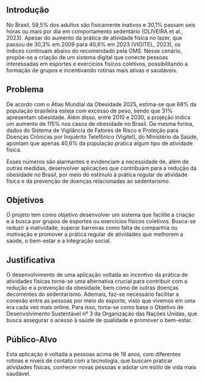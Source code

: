 ## Introdução

No Brasil, 59,5% dos adultos são fisicamente inativos e 30,1% passam seis horas ou mais por dia em comportamento sedentário (OLIVEIRA et al., 2023). Apesar do aumento da prática de atividade física no lazer, que passou de 30,3% em 2009 para 40,6% em 2023 (VIGITEL, 2023), os índices continuam abaixo do recomendado pela OMS. Nesse cenário, propõe-se a criação de um sistema digital que conecte pessoas interessadas em esportes e exercícios físicos coletivos, possibilitando a formação de grupos e incentivando rotinas mais ativas e saudáveis.

## Problema

De acordo com o Atlas Mundial da Obesidade 2025, estima-se que 68% da população brasileira esteja com excesso de peso, sendo que 31% apresentam obesidade. Além disso, entre 2010 e 2030, a projeção indica um aumento de 115% nos casos de obesidade no Brasil. Da mesma forma, dados do Sistema de Vigilância de Fatores de Risco e Proteção para Doenças Crônicas por Inquérito Telefônico (Vigitel), do Ministério da Saúde, apontam que apenas 40,6% da população pratica algum tipo de atividade física.

Esses números são alarmantes e evidenciam a necessidade de, além de outras medidas, desenvolver aplicações que contribuam para a redução da obesidade no Brasil, por meio do estímulo à prática regular de atividade física e da prevenção de doenças relacionadas ao sedentarismo.

## Objetivos

O projeto tem como objetivo desenvolver um sistema que facilite a criação e a busca por grupos de esportes ou exercícios físicos coletivos. Busca-se reduzir a inatividade, superar barreiras como falta de companhia ou motivação e promover a prática regular de atividades que melhorem a saúde, o bem-estar e a integração social.

## Justificativa

O desenvolvimento de uma aplicação voltada ao incentivo da prática de atividades físicas torna-se uma alternativa crucial para contribuir com a redução e a prevenção da obesidade, bem como de outras doenças decorrentes do sedentarismo. Ademais, faz-se necessário facilitar a conexão entre as pessoas por meio do esporte, visto que vivemos em uma era cada vez mais online. Para isso, toma-se como base o Objetivo de Desenvolvimento Sustentável nº 3 da Organização das Nações Unidas, que busca assegurar o acesso à saúde de qualidade e promover o bem-estar.

## Público-Alvo

Esta aplicação é voltada a pessoas acima de 18 anos, com diferentes rotinas e níveis de contato com a tecnologia, que buscam praticar atividades físicas, conhecer novas pessoas e adotar um estilo de vida mais saudável.
